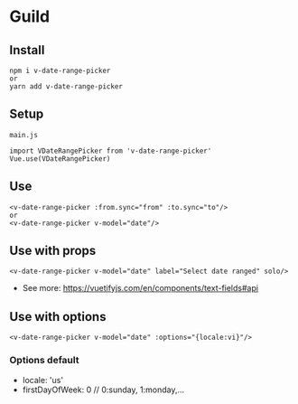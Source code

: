 # Guild

## Install

```
npm i v-date-range-picker
or
yarn add v-date-range-picker
```

## Setup

```
main.js

import VDateRangePicker from 'v-date-range-picker'
Vue.use(VDateRangePicker)

```

## Use

```
<v-date-range-picker :from.sync="from" :to.sync="to"/>
or
<v-date-range-picker v-model="date"/>
```

## Use with props

```
<v-date-range-picker v-model="date" label="Select date ranged" solo/>
```

- See more: https://vuetifyjs.com/en/components/text-fields#api

## Use with options

```
<v-date-range-picker v-model="date" :options="{locale:vi}"/>
```

### Options default

- locale: 'us'
- firstDayOfWeek: 0 // 0:sunday, 1:monday,...
